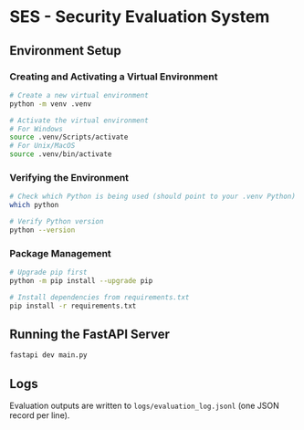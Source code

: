 # SES - Security Evaluation System

## Environment Setup

### Creating and Activating a Virtual Environment

```bash
# Create a new virtual environment
python -m venv .venv

# Activate the virtual environment
# For Windows
source .venv/Scripts/activate  
# For Unix/MacOS
source .venv/bin/activate
```

### Verifying the Environment

```bash
# Check which Python is being used (should point to your .venv Python)
which python  

# Verify Python version
python --version
```

### Package Management

```bash
# Upgrade pip first
python -m pip install --upgrade pip

# Install dependencies from requirements.txt
pip install -r requirements.txt
```

## Running the FastAPI Server

```bash
fastapi dev main.py
```

## Logs

Evaluation outputs are written to `logs/evaluation_log.jsonl` (one JSON record per line).
